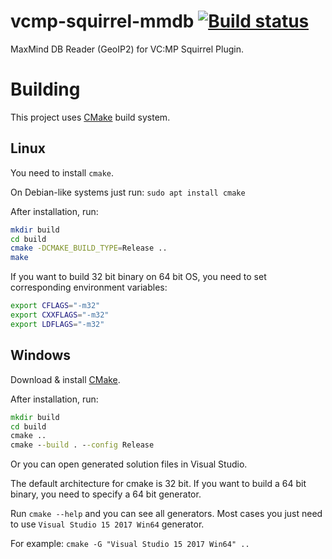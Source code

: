 # vcmp-squirrel-mmdb [![Build status](https://ci.appveyor.com/api/projects/status/v6wyx98q2q2ekh3e?svg=true)](https://ci.appveyor.com/project/ysc3839/vcmp-squirrel-mmdb)
MaxMind DB Reader (GeoIP2) for VC:MP Squirrel Plugin.

# Building
This project uses [CMake](https://cmake.org/) build system.

## Linux
You need to install `cmake`.

On Debian-like systems just run:
`sudo apt install cmake`

After installation, run:
```sh
mkdir build
cd build
cmake -DCMAKE_BUILD_TYPE=Release ..
make
```

If you want to build 32 bit binary on 64 bit OS, you need to set corresponding environment variables:
```sh
export CFLAGS="-m32"
export CXXFLAGS="-m32"
export LDFLAGS="-m32"
```

## Windows
Download & install [CMake](https://cmake.org/download/).

After installation, run:
```cmd
mkdir build
cd build
cmake ..
cmake --build . --config Release
```
Or you can open generated solution files in Visual Studio.

The default architecture for cmake is 32 bit. If you want to build a 64 bit binary, you need to specify a 64 bit generator.

Run `cmake --help` and you can see all generators. Most cases you just need to use `Visual Studio 15 2017 Win64` generator.

For example: `cmake -G "Visual Studio 15 2017 Win64" ..`

